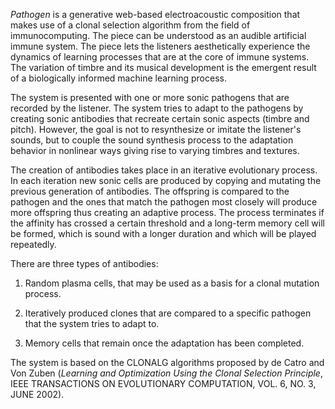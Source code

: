 *Pathogen* is a generative web-based electroacoustic composition that
makes use of a clonal selection algorithm from the field of
immunocomputing. The piece can be understood as an audible artificial
immune system. The piece lets the listeners aesthetically experience
the dynamics of learning processes that are at the core of immune
systems. The variation of timbre and its musical development is the
emergent result of a biologically informed machine learning process.

The system is presented with one or more sonic pathogens that are
recorded by the listener. The system tries to adapt to the pathogens
by creating sonic antibodies that recreate certain sonic aspects
(timbre and pitch). However, the goal is not to resynthesize or
imitate the listener's sounds, but to couple the sound synthesis
process to the adaptation behavior in nonlinear ways giving rise to
varying timbres and textures.

The creation of antibodies takes place in an iterative evolutionary
process. In each iteration new sonic cells are produced by copying and
mutating the previous generation of antibodies. The offspring is
compared to the pathogen and the ones that match the pathogen most
closely will produce more offspring thus creating an adaptive
process. The process terminates if the affinity has crossed a certain
threshold and a long-term memory cell will be formed, which is sound
with a longer duration and which will be played repeatedly.

There are three types of antibodies:

1. Random plasma cells, that may be used as a basis for a clonal
   mutation process.

2. Iteratively produced clones that are compared to a specific
   pathogen that the system tries to adapt to.

3. Memory cells that remain once the adaptation has been completed.

The system is based on the CLONALG algorithms proposed by de Catro and
Von Zuben (*Learning and Optimization Using the Clonal Selection
Principle*, IEEE TRANSACTIONS ON EVOLUTIONARY COMPUTATION, VOL. 6,
NO. 3, JUNE 2002).
